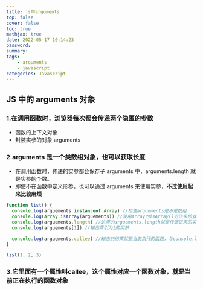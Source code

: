 ```yaml
---
title: js中arguments
top: false
cover: false
toc: true
mathjax: true
date: 2022-05-17 10:14:23
password:
summary:
tags:
	- arguments
	- javascript
categories: Javascript
---
```


## JS 中的 arguments 对象

### 1.在调用函数时，浏览器每次都会传递两个隐匿的参数

- 函数的上下文对象
- 封装实参的对象 arguments

### 2.arguments 是一个类数组对象，也可以获取长度

- 在调用函数时，传递的实参都会保存子 arguments 中，arguments.length 就是实参的个数。
- 即使不在函数中定义形参，也可以通过 arguments 来使用实参，**不过使用起来比较麻烦**

```javascript
function list() {
  console.log(arguements instanceof Array) //检查arguements是不是数组
  console.log(Array.isArray(arguements)) //使用Array的isArray()方法来检查arguements是不是一个数组
  console.log(arguements.length) //这里的arguements.length就是传递进来的实参的长度（个数）
  console.log(arguements[1]) //输出索引为1的实参

  console.log(arguements.callee) //输出的结果就是当前执行的函数，与console.log(list());相同
}

list(1, 2, 3)
```

### 3.它里面有一个属性叫callee，这个属性对应一个函数对象，就是当前正在执行的函数对象
